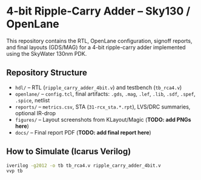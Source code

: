 # 4-bit Ripple-Carry Adder – Sky130 / OpenLane

This repository contains the RTL, OpenLane configuration, signoff reports, and final layouts (GDS/MAG) for a 4-bit ripple-carry adder implemented using the SkyWater 130nm PDK.

## Repository Structure
- `hdl/` – RTL (`ripple_carry_adder_4bit.v`) and testbench (`tb_rca4.v`)  
- `openlane/` – `config.tcl`, final artifacts: `.gds`, `.mag`, `.lef`, `.lib`, `.sdf`, `.spef`, `.spice`, netlist  
- `reports/` – `metrics.csv`, STA (`31-rcx_sta.*.rpt`), LVS/DRC summaries, optional IR-drop  
- `figures/` – Layout screenshots from KLayout/Magic (**TODO: add PNGs here**)  
- `docs/` – Final report PDF (**TODO: add final report here**)  

## How to Simulate (Icarus Verilog)
```bash
iverilog -g2012 -o tb tb_rca4.v ripple_carry_adder_4bit.v
vvp tb


